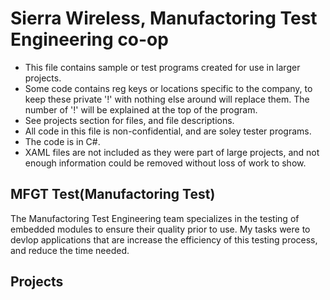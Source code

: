 # Sierra Wireless, Manufactoring Test Engineering co-op
- This file contains sample or test programs created for use in larger projects. 
- Some code contains reg keys or locations specific to the company, to keep these private '!' with nothing else around will replace them. The number of '!' will be explained at the top of the program.
- See projects section for files, and file descriptions.
- All code in this file is non-confidential, and are soley tester programs.
- The code is in C#.
- XAML files are not included as they were part of large projects, and not enough information could be removed without loss of work to show.
## MFGT Test(Manufactoring Test)
The Manufactoring Test Engineering team specializes in the testing of embedded modules to ensure their quality prior to use. My tasks were to devlop applications that are increase the efficiency of this testing process, and reduce the time needed.
## Projects
